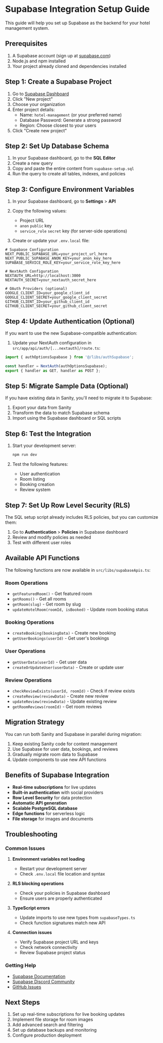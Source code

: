 # Supabase Integration Setup Guide

This guide will help you set up Supabase as the backend for your hotel management system.

## Prerequisites

1. A Supabase account (sign up at [supabase.com](https://supabase.com))
2. Node.js and npm installed
3. Your project already cloned and dependencies installed

## Step 1: Create a Supabase Project

1. Go to [Supabase Dashboard](https://app.supabase.com)
2. Click "New project"
3. Choose your organization
4. Enter project details:
   - Name: `hotel-management` (or your preferred name)
   - Database Password: Generate a strong password
   - Region: Choose closest to your users
5. Click "Create new project"

## Step 2: Set Up Database Schema

1. In your Supabase dashboard, go to the **SQL Editor**
2. Create a new query
3. Copy and paste the entire content from `supabase-setup.sql`
4. Run the query to create all tables, indexes, and policies

## Step 3: Configure Environment Variables

1. In your Supabase dashboard, go to **Settings** > **API**
2. Copy the following values:
   - Project URL
   - `anon` `public` key
   - `service_role` `secret` key (for server-side operations)

3. Create or update your `.env.local` file:

```env
# Supabase Configuration
NEXT_PUBLIC_SUPABASE_URL=your_project_url_here
NEXT_PUBLIC_SUPABASE_ANON_KEY=your_anon_key_here
SUPABASE_SERVICE_ROLE_KEY=your_service_role_key_here

# NextAuth Configuration
NEXTAUTH_URL=http://localhost:3000
NEXTAUTH_SECRET=your_nextauth_secret_here

# OAuth Providers (optional)
GOOGLE_CLIENT_ID=your_google_client_id
GOOGLE_CLIENT_SECRET=your_google_client_secret
GITHUB_CLIENT_ID=your_github_client_id
GITHUB_CLIENT_SECRET=your_github_client_secret
```

## Step 4: Update Authentication (Optional)

If you want to use the new Supabase-compatible authentication:

1. Update your NextAuth configuration in `src/app/api/auth/[...nextauth]/route.ts`:

```typescript
import { authOptionsSupabase } from '@/libs/authSupabase';

const handler = NextAuth(authOptionsSupabase);
export { handler as GET, handler as POST };
```

## Step 5: Migrate Sample Data (Optional)

If you have existing data in Sanity, you'll need to migrate it to Supabase:

1. Export your data from Sanity
2. Transform the data to match Supabase schema
3. Import using the Supabase dashboard or SQL scripts

## Step 6: Test the Integration

1. Start your development server:
   ```bash
   npm run dev
   ```

2. Test the following features:
   - User authentication
   - Room listing
   - Booking creation
   - Review system

## Step 7: Set Up Row Level Security (RLS)

The SQL setup script already includes RLS policies, but you can customize them:

1. Go to **Authentication** > **Policies** in Supabase dashboard
2. Review and modify policies as needed
3. Test with different user roles

## Available API Functions

The following functions are now available in `src/libs/supabaseApis.ts`:

### Room Operations
- `getFeaturedRoom()` - Get featured room
- `getRooms()` - Get all rooms
- `getRoom(slug)` - Get room by slug
- `updateHotelRoom(roomId, isBooked)` - Update room booking status

### Booking Operations
- `createBooking(bookingData)` - Create new booking
- `getUserBookings(userId)` - Get user's bookings

### User Operations
- `getUserData(userId)` - Get user data
- `createOrUpdateUser(userData)` - Create or update user

### Review Operations
- `checkReviewExists(userId, roomId)` - Check if review exists
- `createReview(reviewData)` - Create new review
- `updateReview(reviewData)` - Update existing review
- `getRoomReviews(roomId)` - Get room reviews

## Migration Strategy

You can run both Sanity and Supabase in parallel during migration:

1. Keep existing Sanity code for content management
2. Use Supabase for user data, bookings, and reviews
3. Gradually migrate room data to Supabase
4. Update components to use new API functions

## Benefits of Supabase Integration

- **Real-time subscriptions** for live updates
- **Built-in authentication** with social providers
- **Row Level Security** for data protection
- **Automatic API generation** 
- **Scalable PostgreSQL database**
- **Edge functions** for serverless logic
- **File storage** for images and documents

## Troubleshooting

### Common Issues

1. **Environment variables not loading**
   - Restart your development server
   - Check `.env.local` file location and syntax

2. **RLS blocking operations**
   - Check your policies in Supabase dashboard
   - Ensure users are properly authenticated

3. **TypeScript errors**
   - Update imports to use new types from `supabaseTypes.ts`
   - Check function signatures match new API

4. **Connection issues**
   - Verify Supabase project URL and keys
   - Check network connectivity
   - Review Supabase project status

### Getting Help

- [Supabase Documentation](https://supabase.com/docs)
- [Supabase Discord Community](https://discord.supabase.com)
- [GitHub Issues](https://github.com/supabase/supabase/issues)

## Next Steps

1. Set up real-time subscriptions for live booking updates
2. Implement file storage for room images
3. Add advanced search and filtering
4. Set up database backups and monitoring
5. Configure production deployment
